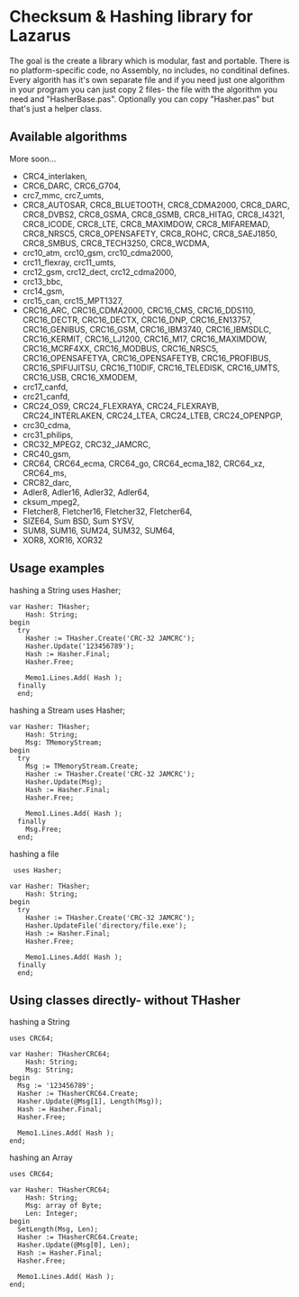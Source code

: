 # Checksum & Hashing library for Lazarus

The goal is the create a library which is modular, fast and portable. There is no platform-specific code, no Assembly, no includes, no conditinal defines. Every algorith has it's own separate file and if you need just one algorithm in your program you can just copy 2 files- the file with the algorithm you need and "HasherBase.pas". Optionally you can copy "Hasher.pas" but that's just a helper class.

## Available algorithms

More soon...

* CRC4_interlaken,
* CRC6_DARC, CRC6_G704,
* crc7_mmc, crc7_umts, 
* CRC8_AUTOSAR, CRC8_BLUETOOTH, CRC8_CDMA2000, CRC8_DARC, CRC8_DVBS2, CRC8_GSMA, CRC8_GSMB, CRC8_HITAG, CRC8_I4321, CRC8_ICODE, CRC8_LTE, CRC8_MAXIMDOW, CRC8_MIFAREMAD, CRC8_NRSC5, CRC8_OPENSAFETY, CRC8_ROHC, CRC8_SAEJ1850, CRC8_SMBUS, CRC8_TECH3250, CRC8_WCDMA,
* crc10_atm, crc10_gsm, crc10_cdma2000,
* crc11_flexray, crc11_umts,
* crc12_gsm, crc12_dect, crc12_cdma2000,
* crc13_bbc,
* crc14_gsm,
* crc15_can, crc15_MPT1327,
* CRC16_ARC, CRC16_CDMA2000, CRC16_CMS, CRC16_DDS110, CRC16_DECTR, CRC16_DECTX, CRC16_DNP, CRC16_EN13757, CRC16_GENIBUS, CRC16_GSM, CRC16_IBM3740, CRC16_IBMSDLC, CRC16_KERMIT, CRC16_LJ1200, CRC16_M17, CRC16_MAXIMDOW, CRC16_MCRF4XX, CRC16_MODBUS, CRC16_NRSC5, CRC16_OPENSAFETYA, CRC16_OPENSAFETYB, CRC16_PROFIBUS, CRC16_SPIFUJITSU, CRC16_T10DIF, CRC16_TELEDISK, CRC16_UMTS, CRC16_USB, CRC16_XMODEM,
* crc17_canfd,
* crc21_canfd,
* CRC24_OS9, CRC24_FLEXRAYA, CRC24_FLEXRAYB, CRC24_INTERLAKEN, CRC24_LTEA, CRC24_LTEB, CRC24_OPENPGP,
* crc30_cdma,
* crc31_philips,
* CRC32_MPEG2, CRC32_JAMCRC,
* CRC40_gsm,
* CRC64, CRC64_ecma, CRC64_go, CRC64_ecma_182, CRC64_xz, CRC64_ms,  
* CRC82_darc,
* Adler8, Adler16, Adler32, Adler64,
* cksum_mpeg2,
* Fletcher8, Fletcher16, Fletcher32, Fletcher64,
* SIZE64, Sum BSD, Sum SYSV,
* SUM8, SUM16, SUM24, SUM32, SUM64,
* XOR8, XOR16, XOR32

## Usage examples
hashing a String
    uses Hasher;
  
    var Hasher: THasher;
        Hash: String;
    begin
      try
        Hasher := THasher.Create('CRC-32 JAMCRC');
        Hasher.Update('123456789');
        Hash := Hasher.Final;
        Hasher.Free;
        
        Memo1.Lines.Add( Hash );
      finally
      end; 

hashing a Stream
    uses Hasher;
  
    var Hasher: THasher;
        Hash: String;
        Msg: TMemoryStream;
    begin
      try
        Msg := TMemoryStream.Create;
        Hasher := THasher.Create('CRC-32 JAMCRC');
        Hasher.Update(Msg);
        Hash := Hasher.Final;
        Hasher.Free;
        
        Memo1.Lines.Add( Hash );
      finally
        Msg.Free;
      end; 

hashing a file    

     uses Hasher;

    var Hasher: THasher;
        Hash: String;
    begin
      try       
        Hasher := THasher.Create('CRC-32 JAMCRC');
        Hasher.UpdateFile('directory/file.exe');
        Hash := Hasher.Final;
        Hasher.Free;
        
        Memo1.Lines.Add( Hash );
      finally
      end; 
      

## Using classes directly- without THasher
hashing a String

    uses CRC64;

    var Hasher: THasherCRC64;
        Hash: String;
        Msg: String;
    begin
      Msg := '123456789';
      Hasher := THasherCRC64.Create;
      Hasher.Update(@Msg[1], Length(Msg));
      Hash := Hasher.Final;
      Hasher.Free;
    
      Memo1.Lines.Add( Hash );
    end;
    
hashing an Array   

    uses CRC64;

    var Hasher: THasherCRC64;
        Hash: String;
        Msg: array of Byte;
        Len: Integer;
    begin
      SetLength(Msg, Len);
      Hasher := THasherCRC64.Create;
      Hasher.Update(@Msg[0], Len);
      Hash := Hasher.Final;
      Hasher.Free;
    
      Memo1.Lines.Add( Hash );
    end;
